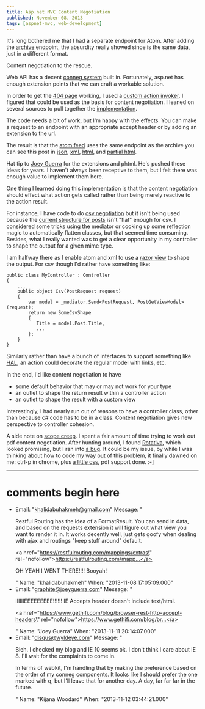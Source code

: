 ```yaml
---
title: Asp.net MVC Content Negotiation
published: November 08, 2013
tags: [aspnet-mvc, web-development]
---
```


It's long bothered me that I had a separate endpoint for Atom. After adding the [archive] endpoint, the absurdity really showed since is the same data, just in a different format.

Content negotiation to the rescue.

Web API has a decent [conneg system][web api conneg] built in. Fortunately, asp.net has enough extension points that we can craft a workable solution.

 In order to get the [404 page] working, I used a [custom action invoker][partial action invoker]. I figured that could be used as the basis for content negotiation. I leaned on several sources to pull together the [implementation][conneg action invoker].

 The code needs a bit of work, but I'm happy with the effects. You can make a request to an endpoint with an appropriate accept header or by adding an extension to the url. 
 
 The result is that the [atom feed] uses the same endpoint as the archive you can see this post in [json], [xml], [html], and [partial html][phtml]. 
 
 Hat tip to [Joey Guerra] for the extensions and phtml. He's pushed these ideas for years. I haven't always been receptive to them, but I felt there was enough value to implement them here.

One thing I learned doing this implementation is that the content negotiation should effect what action gets called rather than being merely reactive to the action result. 

 For instance, I have code to do [csv negotiation] but it isn't being used because the [current structure for posts][PostGetViewModel] isn't "flat" enough for csv. I considered some tricks using the mediator or cooking up some reflection magic to automatically flatten classes, but that seemed time consuming. Besides, what I really wanted was to get a clear opportunity in my controller to shape the output for a given mime type.

 I am halfway there as I enable atom and xml to use a [razor view][index.atom.xml] to shape the output. For csv though I'd rather have something like:

    public class MyController : Controller
    {
        ...
        public object Csv(PostRequest request)
        {
            var model = _mediator.Send<PostRequest, PostGetViewModel>(request);
            return new SomeCsvShape
            {
               Title = model.Post.Title,
               ...
            };
        }
    }    

Similarly rather than have a bunch of interfaces to support something like [HAL], an action could decorate the regular model with links, etc. 

In the end, I'd like content negotiation to have

* some default behavior that may or may not work for your type
* an outlet to shape the return result within a controller action
* an outlet to shape the result with a custom view

Interestingly, I had nearly run out of reasons to have a controller class, other than because c# code has to be in a class. Content negotiation gives new perspective to controller cohesion.

A side note on [scope creep]. I spent a fair amount of time trying to work out pdf content negotiation. After hunting around, I found [Rotativa], which looked promising, but I ran into [a bug]. It could be my issue, by while I was thinking about how to code my way out of this problem, it finally dawned on me: ctrl-p in chrome, plus [a little css][print css], pdf support done. :-]

[archive]: /archive
[web api conneg]: https://docs.microsoft.com/en-us/aspnet/web-api/overview/formats-and-model-binding/content-negotiation
[404 page]: /oops
[partial action invoker]: https://github.com/kijanawoodard/Blog/blob/728c10ec6608cac03644454a7a38b7376bd10d71/src/Blog.Web/Infrastructure/PartialViewActionInvoker.cs
[conneg action invoker]: https://github.com/kijanawoodard/Blog/blob/0c6c3fb975deaec89035c79e9213698c7a5be5a3/src/Blog.Web/Infrastructure/ContentNegotiatingActionInvoker.cs#L14
[atom feed]: /archive.atom
[json]: /asp-net-mvc-content-negotiation.json
[xml]: /asp-net-mvc-content-negotiation.xml
[html]: /asp-net-mvc-content-negotiation.html
[phtml]: /asp-net-mvc-content-negotiation.phtml
[Joey Guerra]: https://blog.joeyguerra.com/
[csv negotiation]: https://github.com/kijanawoodard/Blog/blob/0c6c3fb975deaec89035c79e9213698c7a5be5a3/src/Blog.Web/Infrastructure/ContentNegotiatingActionInvoker.cs#L182
[PostGetViewModel]: https://github.com/kijanawoodard/Blog/blob/0c6c3fb975deaec89035c79e9213698c7a5be5a3/src/Blog.Web/Actions/PostGet/PostGetController.cs#L59
[index.atom.xml]: https://github.com/kijanawoodard/Blog/blob/0c6c3fb975deaec89035c79e9213698c7a5be5a3/src/Blog.Web/Actions/PostGet/Index.Atom.cshtml
[HAL]: https://stateless.co/hal_specification.html
[scope creep]: /a-tale-of-scope-creep
[Rotativa]: https://github.com/webgio/Rotativa
[a bug]: https://github.com/webgio/Rotativa/issues/44
[print css]: https://github.com/kijanawoodard/Blog/blob/13d109fbd53f7acc949553bded904306447cc144/src/Blog.Web/Content/css/site.css#L90

---
# comments begin here

- Email: "khalidabuhakmeh@gmail.com"
  Message: "<p>Restful Routing has the idea of a FormatResult. You can send in data, and based on the requests extension it will figure out what view you want to render it in. It works decently well, just gets goofy when dealing with ajax and routings \"keep stuff around\" default.</p><p><a href=\"https://restfulrouting.com/mappings/extras\" rel=\"nofollow\">https://restfulrouting.com/mapp...</a></p><p>OH YEAH I WENT THERE!!!! Booyah!</p>"
  Name: "khalidabuhakmeh"
  When: "2013-11-08 17:05:09.000"
- Email: "graphite@joeyguerra.com"
  Message: "<p>IIIIIIEEEEEEEEE!!!!!! IE Accepts header doesn't include text/html.</p><p><a href=\"https://www.gethifi.com/blog/browser-rest-http-accept-headers\" rel=\"nofollow\">https://www.gethifi.com/blog/br...</a></p>"
  Name: "Joey Guerra"
  When: "2013-11-11 20:14:07.000"
- Email: "disqus@wyldeye.com"
  Message: "<p>Bleh. I checked my blog and IE 10 seems ok. I don't think I care about IE 8. I'll wait for the complaints to come in.</p><p>In terms of webkit, I'm handling that by making the preference based on the order of my conneg components. It looks like I should prefer the one marked with q, but I'll leave that for another day. A day, far far far in the future.</p>"
  Name: "Kijana Woodard"
  When: "2013-11-12 03:44:21.000"